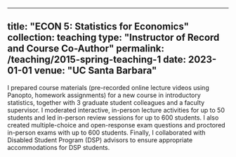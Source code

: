 

---
title: "ECON 5: Statistics for Economics"
collection: teaching
type: "Instructor of Record and Course Co-Author"
permalink: /teaching/2015-spring-teaching-1
date: 2023-01-01
venue: "UC Santa Barbara"
---

I prepared course materials (pre-recorded online lecture videos using Panopto, homework assignments) for a new course in introductory statistics, together with 3 graduate student colleagues and a faculty supervisor. I moderated interactive, in-person lecture activities for up to 50 students and led in-person review sessions for up to 600 students. I also created multiple-choice and open-response exam questions and proctored in-person exams with up to 600 students. Finally, I collaborated with Disabled Student Program (DSP) advisors to ensure appropriate accommodations for DSP students.
